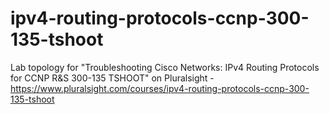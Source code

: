 # ipv4-routing-protocols-ccnp-300-135-tshoot
Lab topology for "Troubleshooting Cisco Networks: IPv4 Routing Protocols for CCNP R&S 300-135 TSHOOT" on Pluralsight - https://www.pluralsight.com/courses/ipv4-routing-protocols-ccnp-300-135-tshoot
